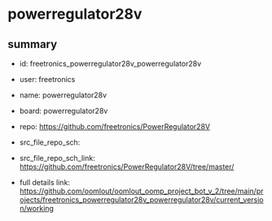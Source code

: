 # powerregulator28v
 
## summary 
* id: freetronics_powerregulator28v_powerregulator28v
* user: freetronics
* name: powerregulator28v
* board: powerregulator28v
* repo: https://github.com/freetronics/PowerRegulator28V



* src_file_repo_sch: 
* src_file_repo_sch_link: https://github.com/freetronics/PowerRegulator28V/tree/master/
* full details link: https://github.com/oomlout/oomlout_oomp_project_bot_v_2/tree/main/projects/freetronics_powerregulator28v_powerregulator28v/current_version/working  







